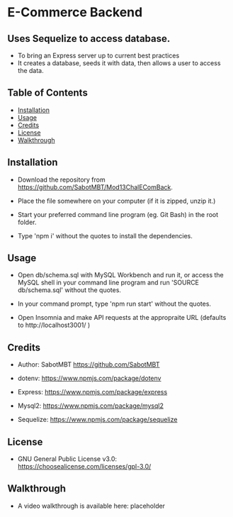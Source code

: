 # E-Commerce Backend

## Uses Sequelize to access database.

- To bring an Express server up to current best practices
- It creates a database, seeds it with data, then allows a user to access the data.

## Table of Contents

- [Installation](#installation)
- [Usage](#usage)
- [Credits](#credits)
- [License](#license)
- [Walkthrough](#walkthrough)

## Installation

- Download the repository from https://github.com/SabotMBT/Mod13ChalEComBack.

- Place the file somewhere on your computer (if it is zipped, unzip it.)

- Start your preferred command line program (eg. Git Bash) in the root folder.

- Type 'npm i' without the quotes to install the dependencies. 



## Usage

- Open db/schema.sql with MySQL Workbench and run it, or access the MySQL shell in your command line program and run 'SOURCE db/schema.sql' without the quotes. 

- In your command prompt, type 'npm run start' without the quotes.

- Open Insomnia and make API requests at the appropraite URL (defaults to http://localhost3001/ )

## Credits

- Author: SabotMBT https://github.com/SabotMBT

- dotenv: https://www.npmjs.com/package/dotenv
- Express: https://www.npmjs.com/package/express
- Mysql2: https://www.npmjs.com/package/mysql2
- Sequelize: https://www.npmjs.com/package/sequelize

## License

- GNU General Public License v3.0: https://choosealicense.com/licenses/gpl-3.0/

## Walkthrough

- A video walkthrough is available here: placeholder
